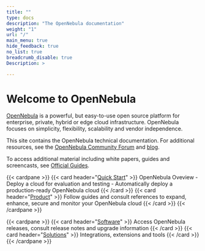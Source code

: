 ```yaml
---
title: ""
type: docs
description: "The OpenNebula documentation"
weight: "1"
url: "/"
main_menu: true
hide_feedback: true
no_list: true
breadcrumb_disable: true
Description: >

---
```


# Welcome to OpenNebula

[OpenNebula](https://opennebula.io) is a powerful, but easy-to-use open source platform for enterprise, private, hybrid or edge cloud infrastructure. OpenNebula focuses on simplicity, flexibility, scalability and vendor independence.

This site contains the OpenNebula technical documentation. For additional resources, see the [OpenNebula Community Forum](https://forum.opennebula.io/) and [blog](https://opennebula.io/blog/).

To access additional material including white papers, guides and screencasts, see [Official Guides](https://opennebula.io/docs/).

{{< cardpane >}}
  {{< card header="[Quick Start](7.0/quick_start)" >}}
  OpenNebula Oveview - Deploy a cloud for evaluation and testing - Automatically deploy a production-ready OpenNebula cloud
  {{< /card >}}
  {{< card header="[Product](7.0/product)" >}}
  Follow guides and consult references to expand, enhance, secure and monitor your OpenNebula cloud
  {{< /card >}}
{{< /cardpane >}}

{{< cardpane >}}
  {{< card header="[Software](7.0/releases)" >}}
  Access OpenNebula releases, consult release notes and upgrade information
  {{< /card >}}
  {{< card header="[Solutions](7.0/solutions)" >}}
  Integrations, extensions and tools
  {{< /card >}}
{{< /cardpane >}}

